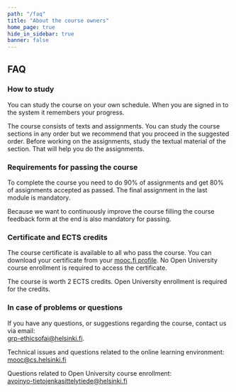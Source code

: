 ```yaml
---
path: "/faq"
title: "About the course owners"
home_page: true
hide_in_sidebar: true
banner: false
---
```


## FAQ

### How to study

You can study the course on your own schedule. When you are signed in to the system it remembers your progress.

The course consists of texts and assignments. You can study the course sections in any order but we recommend that you proceed in the suggested order. Before working on the assignments, study the textual material of the section. That will help you do the assignments.

### Requirements for passing the course

To complete the course you need to do 90% of assignments and get 80% of assignments accepted as passed. The final assignment in the last module is mandatory.

Because we want to continuously improve the course filling the course feedback form at the end is also mandatory for passing.

### Certificate and ECTS credits

The course certificate is available to all who pass the course. You can download your certificate from your [mooc.fi profile](https://www.mooc.fi/en/profile/completions). No Open University course enrollment is required to access the certificate.

The course is worth 2 ECTS credits. Open University enrollment is required for the credits.

### In case of problems or questions

If you have any questions, or suggestions regarding the course, contact us via email: <br> <grp-ethicsofai@helsinki.fi>.

Technical issues and questions related to the online learning environment: <br> <mooc@cs.helsinki.fi>

Questions related to Open University course enrollment: <br> <avoinyo-tietojenkasittelytiede@helsinki.fi>

